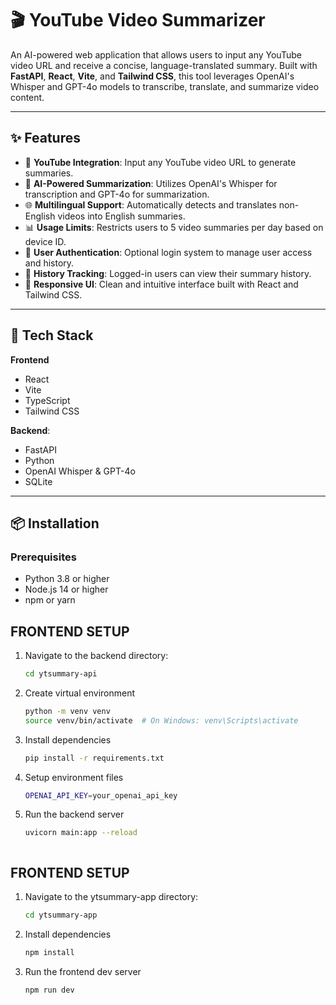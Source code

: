 # 🎬 YouTube Video Summarizer

An AI-powered web application that allows users to input any YouTube video URL and receive a concise, language-translated summary. Built with **FastAPI**, **React**, **Vite**, and **Tailwind CSS**, this tool leverages OpenAI's Whisper and GPT-4o models to transcribe, translate, and summarize video content.

---

## ✨ Features

- 🎥 **YouTube Integration**: Input any YouTube video URL to generate summaries.
- 🧠 **AI-Powered Summarization**: Utilizes OpenAI's Whisper for transcription and GPT-4o for summarization.
- 🌐 **Multilingual Support**: Automatically detects and translates non-English videos into English summaries.
- 📊 **Usage Limits**: Restricts users to 5 video summaries per day based on device ID.
- 🔐 **User Authentication**: Optional login system to manage user access and history.
- 💾 **History Tracking**: Logged-in users can view their summary history.
- 🎨 **Responsive UI**: Clean and intuitive interface built with React and Tailwind CSS.

---

## 🚀 Tech Stack

**Frontend**

- React
- Vite
- TypeScript
- Tailwind CSS

**Backend**:

- FastAPI
- Python
- OpenAI Whisper & GPT-4o
- SQLite

---

## 📦 Installation

### Prerequisites

- Python 3.8 or higher
- Node.js 14 or higher
- npm or yarn

## FRONTEND SETUP

1. Navigate to the backend directory:

   ```bash
   cd ytsummary-api

2. Create virtual environment

    ```bash
    python -m venv venv
    source venv/bin/activate  # On Windows: venv\Scripts\activate
    
3. Install dependencies

    ```bash
    pip install -r requirements.txt

4. Setup environment files
    ```bash
    OPENAI_API_KEY=your_openai_api_key
    
5. Run the backend server
    ```bash
    uvicorn main:app --reload
    


## FRONTEND SETUP
1. Navigate to the ytsummary-app directory:

   ```bash
   cd ytsummary-app

2. Install dependencies

    ```bash
    npm install

3. Run the frontend dev server

    ```bash
    npm run dev

